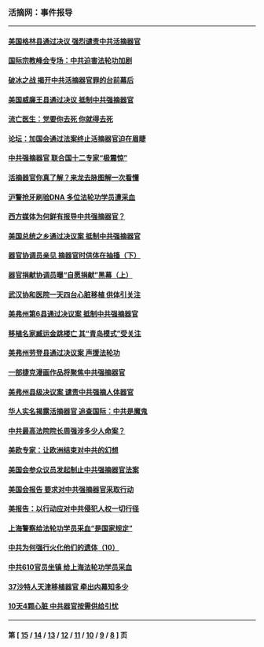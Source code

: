 ### 活摘网：事件报导
---
#### [美国格林县通过决议 强烈谴责中共活摘器官](../../pages/nf5877/n13119367.md?08060430) 
#### [国际宗教峰会专场：中共迫害法轮功加剧](../../pages/nf5877/n13088279.md?08060430) 
#### [破冰之战 揭开中共活摘器官罪的台前幕后](../../pages/nf5877/n13082457.md?08060430) 
#### [美国威廉王县通过决议 抵制中共强摘器官](../../pages/nf5877/n13056521.md?08060430) 
#### [流亡医生：党要你去死 你就得去死](../../pages/nf5877/n13052835.md?08060430) 
#### [论坛：加国会通过法案终止活摘器官迫在眉睫](../../pages/nf5877/n13029839.md?08060430) 
#### [中共强摘器官 联合国十二专家“极震惊”](../../pages/nf5877/n13024313.md?08060430) 
#### [活摘器官你真了解？来龙去脉图解一次看懂](../../pages/nf5877/n13013820.md?08060430) 
#### [沪警抢牙刷验DNA 多位法轮功学员遭采血](../../pages/nf5877/n12969218.md?08060430) 
#### [西方媒体为何鲜有报导中共强摘器官？](../../pages/nf5877/n12932034.md?08060430) 
#### [美国总统之乡通过决议案 抵制中共强摘器官](../../pages/nf5877/n12908242.md?08060430) 
#### [器官协调员亲见 摘器官时供体在抽搐（下）](../../pages/nf5877/n12898622.md?08060430) 
#### [器官捐献协调员曝“自愿捐献”黑幕（上）](../../pages/nf5877/n12878830.md?08060430) 
#### [武汉协和医院一天四台心脏移植 供体引关注](../../pages/nf5877/n12863175.md?08060430) 
#### [美弗州第6县通过决议案 抵制中共强摘器官](../../pages/nf5877/n12805218.md?08060430) 
#### [移植名家臧运金跳楼亡 其“青岛模式”受关注](../../pages/nf5877/n12803746.md?08060430) 
#### [美弗州劳登县通过决议案 声援法轮功](../../pages/nf5877/n12785715.md?08060430) 
#### [一部捷克漫画作品将聚焦中共强摘器官](../../pages/nf5877/n12785954.md?08060430) 
#### [美弗州县级决议案 谴责中共强摘人体器官](../../pages/nf5877/n12721290.md?08060430) 
#### [华人实名揭露活摘器官 追查国际：中共是魔鬼](../../pages/nf5877/n12691724.md?08060430) 
#### [中共最高法院院长周强涉多少人命案？](../../pages/nf5877/n12678074.md?08060430) 
#### [美欧专家：让欧洲结束对中共的幻想](../../pages/nf5877/n12652921.md?08060430) 
#### [美国会参众议员发起制止中共强摘器官法案](../../pages/nf5877/n12627668.md?08060430) 
#### [美国会报告 要求对中共强摘器官采取行动](../../pages/nf5877/n12448233.md?08060430) 
#### [美报告：以行动应对中共侵犯人权一切行径](../../pages/nf5877/n12443204.md?08060430) 
#### [上海警察给法轮功学员采血“是国家规定”](../../pages/nf5877/n12371027.md?08060430) 
#### [中共为何强行火化他们的遗体（10）](../../pages/nf5877/n12352363.md?08060430) 
#### [中共610官员坐镇 给上海法轮功学员采血](../../pages/nf5877/n12350295.md?08060430) 
#### [37沙特人天津移植器官 牵出内幕知多少](../../pages/nf5877/n12338586.md?08060430) 
#### [10天4颗心脏 中共器官按需供给引忧](../../pages/nf5877/n12326366.md?08060430) 

---
#### 第 [ [15](./15.md?08060430) / [14](./14.md?08060430) / [13](./13.md?08060430) / [12](./12.md?08060430) / [11](./11.md?08060430) / [10](./10.md?08060430) / [9](./9.md?08060430) / [8](./8.md?08060430) ] 页
